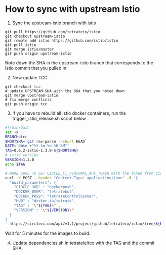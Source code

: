 # How to sync with upstream Istio

1. Sync the upstream-istio branch with istio

```
git pull https://github.com/tetrateio/istio
git checkout upstream-istio
git remote add istio https://github.com/istio/istio
git pull istio
git merge istio/master
git push origin upstream-istio
```

Note down the SHA in the upstream-istio branch that corresponds to the Istio commit that you pulled in.

2. Now update TCC.

```
git checkout tcc
# update UPSTREAM-SHA with the SHA that you noted down
git merge upstream-istio
# fix merge conflicts
git push origin tcc
```


3. If you have to rebuild all Istio docker containers, run the trigger_istio_release.sh script below

```bash
#!/bin/bash
set +x
BRANCH=tcc
SHORTSHA=`git rev-parse --short HEAD`
DATE=`date +"%Y-%m-%d-%H-%M"`
TAG=0.6.2-istio-1.3.0-${SHORTSHA}
# istio version
VERSION=1.3.0
echo $TAG

# MAKE SURE TO SET CIRCLE_CI_PERSONAL_API_TOKEN with the token from circleci
curl -X POST --header "Content-Type: application/json" -d '{
  "build_parameters": {
    "CIRCLE_JOB" : "dockerpush",
    "DOCKER_USER": "tetratebot",
    "DOCKER_PASS": "TetrateControlCenter",
    "HUB" : "docker.io/tetrate",
    "TAG" : '\"${TAG}\"',
    "VERSION" : '\"${VERSION}\"'
  }
}
' https://circleci.com/api/v1.1/project/github/tetrateio/istio/tree/${BRANCH}?circle-token=${CIRCLE_CI_PERSONAL_API_TOKEN}

```

Wait for 5 minutes for the images to build.

4. Update dependencies.sh in tetrateio/tcc with the TAG and the commit SHA.
